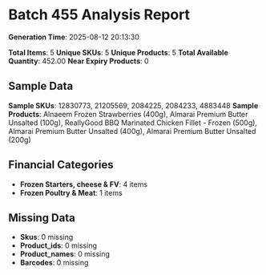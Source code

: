 # Batch 455 Analysis Report

**Generation Time**: 2025-08-12 20:13:30

**Total Items**: 5
**Unique SKUs**: 5
**Unique Products**: 5
**Total Available Quantity**: 452.00
**Near Expiry Products**: 0

## Sample Data
**Sample SKUs**: 12830773, 21205569, 2084225, 2084233, 4883448
**Sample Products**: Alnaeem Frozen Strawberries (400g), Almarai Premium Butter Unsalted (100g), ReallyGood BBQ Marinated Chicken Fillet - Frozen (500g), Almarai Premium Butter Unsalted (400g), Almarai Premium Butter Unsalted (200g)

## Financial Categories
- **Frozen Starters, cheese & FV**: 4 items
- **Frozen Poultry & Meat**: 1 items

## Missing Data
- **Skus**: 0 missing
- **Product_ids**: 0 missing
- **Product_names**: 0 missing
- **Barcodes**: 0 missing
